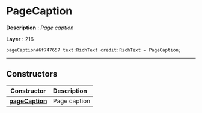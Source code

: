 # PageCaption

**Description** : *Page caption*

**Layer** : 216

```tl
pageCaption#6f747657 text:RichText credit:RichText = PageCaption;
```

---

## Constructors

| Constructor | Description |
| :---: | :--- |
| [**pageCaption**](constructor/pageCaption) | Page caption |